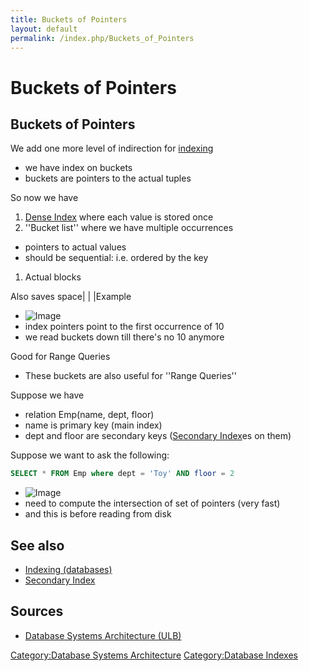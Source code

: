 ```yaml
---
title: Buckets of Pointers
layout: default
permalink: /index.php/Buckets_of_Pointers
---
```


# Buckets of Pointers

## Buckets of Pointers
We add one more level of indirection for [indexing](Indexing_(databases))
- we have index on buckets
- buckets are pointers to the actual tuples

So now we have
1. [Dense Index](Dense_Index) where each value is stored once
1. ''Bucket list'' where we have multiple occurrences
  - pointers to actual values 
  - should be sequential: i.e. ordered by the key
1. Actual blocks

Also saves space|   | |Example
- <img src="https://raw.github.com/alexeygrigorev/wiki-figures/master/ulb/dbsa/ind/secondary-level-of-ind.png" alt="Image">
- index pointers point to the first occurrence of 10
- we read buckets down till there's no 10 anymore

Good for Range Queries
- These buckets are also useful for ''Range Queries''

Suppose we have 
- relation Emp(name, dept, floor)
- name is primary key (main index)
- dept and floor are secondary keys ([Secondary Index](Secondary_Index)es on them)

Suppose we want to ask the following:
```sql
SELECT * FROM Emp where dept = 'Toy' AND floor = 2
```
- <img src="https://raw.github.com/alexeygrigorev/wiki-figures/master/ulb/dbsa/ind/secondary-buckets-range-q.png" alt="Image">
- need to compute the intersection of set of pointers (very fast)
- and this is before reading from disk


## See also
- [Indexing (databases)](Indexing_(databases))
- [Secondary Index](Secondary_Index)

## Sources
- [Database Systems Architecture (ULB)](Database_Systems_Architecture_(ULB))

[Category:Database Systems Architecture](Category_Database_Systems_Architecture)
[Category:Database Indexes](Category_Database_Indexes)